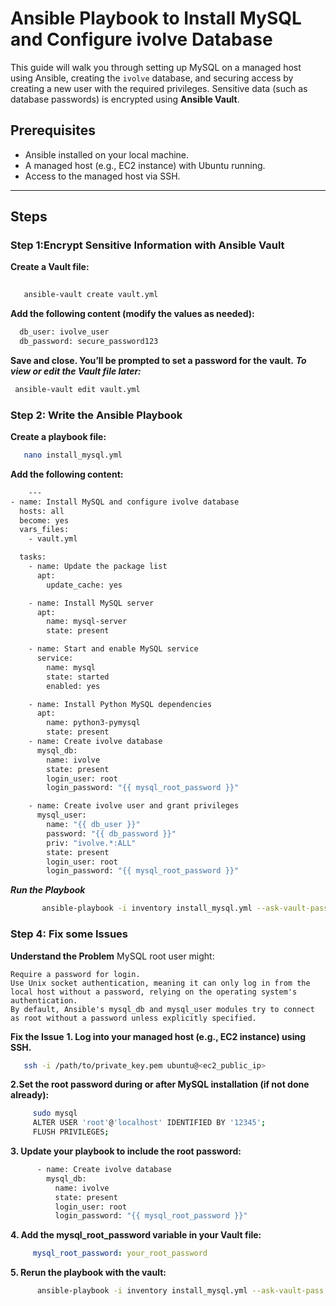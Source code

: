 # Ansible Playbook to Install MySQL and Configure ivolve Database

This guide will walk you through setting up MySQL on a managed host using Ansible, creating the `ivolve` database, and securing access by creating a new user with the required privileges. Sensitive data (such as database passwords) is encrypted using **Ansible Vault**.

## Prerequisites

- Ansible installed on your local machine.
- A managed host (e.g., EC2 instance) with Ubuntu running.
- Access to the managed host via SSH.

---

## Steps

### Step 1:Encrypt Sensitive Information with Ansible Vault
**Create a Vault file:**
```bash
  
   ansible-vault create vault.yml
```
**Add the following content (modify the values as needed):**

  ```bash
    db_user: ivolve_user
    db_password: secure_password123
  ```
**Save and close. You’ll be prompted to set a password for the vault.**
***To view or edit the Vault file later:***
  ```bash
   ansible-vault edit vault.yml
   ```
### Step 2:  Write the Ansible Playbook
**Create a playbook file:**
```bash
   nano install_mysql.yml
 ```
**Add the following content:**
```bash
    ---
- name: Install MySQL and configure ivolve database
  hosts: all
  become: yes
  vars_files:
    - vault.yml

  tasks:
    - name: Update the package list
      apt:
        update_cache: yes

    - name: Install MySQL server
      apt:
        name: mysql-server
        state: present

    - name: Start and enable MySQL service
      service:
        name: mysql
        state: started
        enabled: yes

    - name: Install Python MySQL dependencies
      apt:
        name: python3-pymysql
        state: present
    - name: Create ivolve database
      mysql_db:
        name: ivolve
        state: present
        login_user: root
        login_password: "{{ mysql_root_password }}"

    - name: Create ivolve user and grant privileges
      mysql_user:
        name: "{{ db_user }}"
        password: "{{ db_password }}"
        priv: "ivolve.*:ALL"
        state: present
        login_user: root
        login_password: "{{ mysql_root_password }}"


```
***Run the Playbook***
 ```bash
        ansible-playbook -i inventory install_mysql.yml --ask-vault-pass
  ```
    

  ### Step 4: Fix some Issues
  **Understand the Problem**
    MySQL root user might:
    
    Require a password for login.
    Use Unix socket authentication, meaning it can only log in from the local host without a password, relying on the operating system's authentication.
    By default, Ansible's mysql_db and mysql_user modules try to connect as root without a password unless explicitly specified.
    
**Fix the Issue**
 **1. Log into your managed host (e.g., EC2 instance) using SSH.**
  
 ```bash
    ssh -i /path/to/private_key.pem ubuntu@<ec2_public_ip>
 ```
  
**2.Set the root password during or after MySQL installation (if not done already):**
 ```bash
      sudo mysql
      ALTER USER 'root'@'localhost' IDENTIFIED BY '12345';
      FLUSH PRIVILEGES;
 ```
  **3. Update your playbook to include the root password:**
```bash
      - name: Create ivolve database
        mysql_db:
          name: ivolve
          state: present
          login_user: root
          login_password: "{{ mysql_root_password }}"
 ```
   **4. Add the mysql_root_password variable in your Vault file:**
 ```yaml 
      mysql_root_password: your_root_password
 ```
   **5. Rerun the playbook with the vault:**
 ```bash
       ansible-playbook -i inventory install_mysql.yml --ask-vault-pass
```
      
